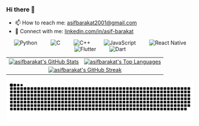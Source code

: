 ### Hi there 👋



- 📫 How to reach me: [asifbarakat2001@gmail.com](mailto:asifbarakat2001@gmail.com)
- 🤝 Connect with me: [linkedin.com/in/asif-barakat](https://linkedin.com/in/asif-barakat)

<div align="center">
  <img src="https://cdn.simpleicons.org/python/3776AB" alt="Python" width="48" height="48" style="margin:0 12px"/>
  <img src="https://cdn.simpleicons.org/c/A8B9CC" alt="C" width="48" height="48" style="margin:0 12px"/>
  <img src="https://cdn.simpleicons.org/cplusplus/00599C" alt="C++" width="48" height="48" style="margin:0 12px"/>
  <img src="https://cdn.simpleicons.org/javascript/F7DF1E" alt="JavaScript" width="48" height="48" style="margin:0 12px"/>
  <img src="https://cdn.simpleicons.org/react/61DAFB" alt="React Native" width="48" height="48" style="margin:0 12px"/>
  <img src="https://cdn.simpleicons.org/flutter/02569B" alt="Flutter" width="48" height="48" style="margin:0 12px"/>
  <img src="https://cdn.simpleicons.org/dart/0175C2" alt="Dart" width="48" height="48" style="margin:0 12px"/>
</div>

<table align="center">
  <tr>
    <td>
      <a href="https://github.com/asifbarakat">
        <img src="https://github-readme-stats.vercel.app/api?username=asifbarakat&show_icons=true&theme=dark&hide_border=true" alt="asifbarakat's GitHub Stats" />
      </a>
    </td>
    <td>
      <a href="https://github.com/asifbarakat">
        <img src="https://github-readme-stats.vercel.app/api/top-langs?username=asifbarakat&theme=dark&hide_border=true" alt="asifbarakat's Top Languages" />
      </a>
    </td>
  </tr>
  <tr>
    <td colspan="2" align="center">
      <a href="https://github.com/asifbarakat">
        <img src="https://streak-stats.demolab.com?user=asifbarakat&theme=dark&hide_border=true" alt="asifbarakat's GitHub Streak" />
      </a>
    </td>
  </tr>
</table>
<div align="center">
  <img src="https://raw.githubusercontent.com/asifbarakat/asifbarakat/main/dist/github-snake.svg" alt="GitHub Snake" />
</div>
